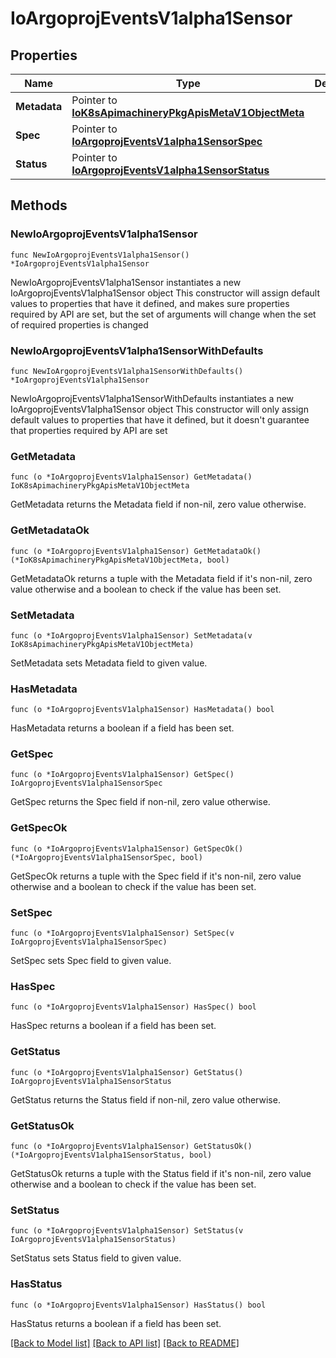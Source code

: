 # IoArgoprojEventsV1alpha1Sensor

## Properties

Name | Type | Description | Notes
------------ | ------------- | ------------- | -------------
**Metadata** | Pointer to [**IoK8sApimachineryPkgApisMetaV1ObjectMeta**](IoK8sApimachineryPkgApisMetaV1ObjectMeta.md) |  | [optional] 
**Spec** | Pointer to [**IoArgoprojEventsV1alpha1SensorSpec**](IoArgoprojEventsV1alpha1SensorSpec.md) |  | [optional] 
**Status** | Pointer to [**IoArgoprojEventsV1alpha1SensorStatus**](IoArgoprojEventsV1alpha1SensorStatus.md) |  | [optional] 

## Methods

### NewIoArgoprojEventsV1alpha1Sensor

`func NewIoArgoprojEventsV1alpha1Sensor() *IoArgoprojEventsV1alpha1Sensor`

NewIoArgoprojEventsV1alpha1Sensor instantiates a new IoArgoprojEventsV1alpha1Sensor object
This constructor will assign default values to properties that have it defined,
and makes sure properties required by API are set, but the set of arguments
will change when the set of required properties is changed

### NewIoArgoprojEventsV1alpha1SensorWithDefaults

`func NewIoArgoprojEventsV1alpha1SensorWithDefaults() *IoArgoprojEventsV1alpha1Sensor`

NewIoArgoprojEventsV1alpha1SensorWithDefaults instantiates a new IoArgoprojEventsV1alpha1Sensor object
This constructor will only assign default values to properties that have it defined,
but it doesn't guarantee that properties required by API are set

### GetMetadata

`func (o *IoArgoprojEventsV1alpha1Sensor) GetMetadata() IoK8sApimachineryPkgApisMetaV1ObjectMeta`

GetMetadata returns the Metadata field if non-nil, zero value otherwise.

### GetMetadataOk

`func (o *IoArgoprojEventsV1alpha1Sensor) GetMetadataOk() (*IoK8sApimachineryPkgApisMetaV1ObjectMeta, bool)`

GetMetadataOk returns a tuple with the Metadata field if it's non-nil, zero value otherwise
and a boolean to check if the value has been set.

### SetMetadata

`func (o *IoArgoprojEventsV1alpha1Sensor) SetMetadata(v IoK8sApimachineryPkgApisMetaV1ObjectMeta)`

SetMetadata sets Metadata field to given value.

### HasMetadata

`func (o *IoArgoprojEventsV1alpha1Sensor) HasMetadata() bool`

HasMetadata returns a boolean if a field has been set.

### GetSpec

`func (o *IoArgoprojEventsV1alpha1Sensor) GetSpec() IoArgoprojEventsV1alpha1SensorSpec`

GetSpec returns the Spec field if non-nil, zero value otherwise.

### GetSpecOk

`func (o *IoArgoprojEventsV1alpha1Sensor) GetSpecOk() (*IoArgoprojEventsV1alpha1SensorSpec, bool)`

GetSpecOk returns a tuple with the Spec field if it's non-nil, zero value otherwise
and a boolean to check if the value has been set.

### SetSpec

`func (o *IoArgoprojEventsV1alpha1Sensor) SetSpec(v IoArgoprojEventsV1alpha1SensorSpec)`

SetSpec sets Spec field to given value.

### HasSpec

`func (o *IoArgoprojEventsV1alpha1Sensor) HasSpec() bool`

HasSpec returns a boolean if a field has been set.

### GetStatus

`func (o *IoArgoprojEventsV1alpha1Sensor) GetStatus() IoArgoprojEventsV1alpha1SensorStatus`

GetStatus returns the Status field if non-nil, zero value otherwise.

### GetStatusOk

`func (o *IoArgoprojEventsV1alpha1Sensor) GetStatusOk() (*IoArgoprojEventsV1alpha1SensorStatus, bool)`

GetStatusOk returns a tuple with the Status field if it's non-nil, zero value otherwise
and a boolean to check if the value has been set.

### SetStatus

`func (o *IoArgoprojEventsV1alpha1Sensor) SetStatus(v IoArgoprojEventsV1alpha1SensorStatus)`

SetStatus sets Status field to given value.

### HasStatus

`func (o *IoArgoprojEventsV1alpha1Sensor) HasStatus() bool`

HasStatus returns a boolean if a field has been set.


[[Back to Model list]](../README.md#documentation-for-models) [[Back to API list]](../README.md#documentation-for-api-endpoints) [[Back to README]](../README.md)


